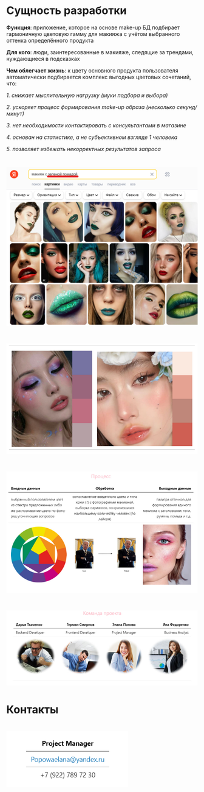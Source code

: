﻿<a name="br1"></a> 

# Сущность разработки

**Функция**: приложение, которое на основе make-up БД подбирает гармоничную цветовую гамму для макияжа с учётом выбранного оттенка определённого продукта

**Для кого**: люди, заинтересованные в макияже, следящие за трендами, нуждающиеся в подсказках

**Чем облегчает жизнь**: к цвету основного продукта пользователя автоматически подбирается комплекс выгодных цветовых сочетаний, что:

*1\. снижает мыслительную нагрузку (муки подбора и выбора)*

*2\. ускоряет процесс формирования make-up образа (несколько секунд/минут)*

*3\. нет необходимости контактировать с консультантами в магазине*

*4\. основан на статистике, а не субъективном взгляде 1 человека*

*5\. позволяет избежать некорректных результатов запроса*


# ![](pictures/Рисунок1.png)

# ![](pictures/Таблица1.jpg)


<a name="br2"></a> 


# ![](pictures/Таблица2.jpg)



<a name="br3"></a> 

# ![](pictures/Таблица3.jpg)


# Контакты

# ![](pictures/Контакты.png)




